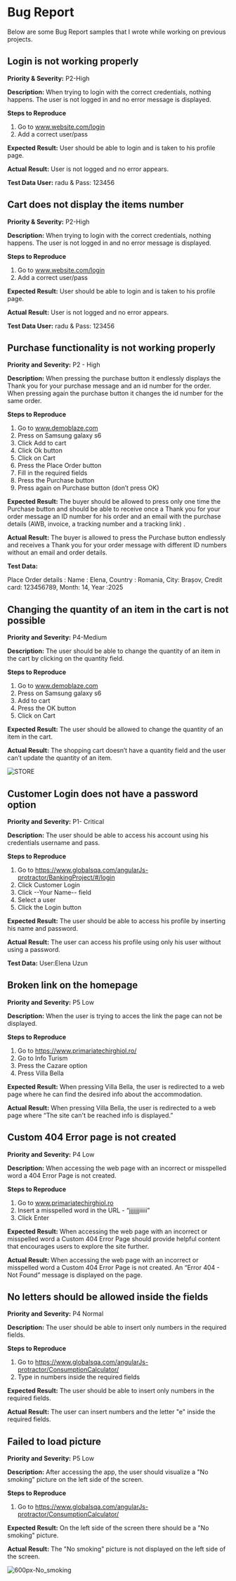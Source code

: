 # Bug Report

Below are some Bug Report samples that I wrote while working on previous projects.

## Login is not working properly

**Priority & Severity:** 
P2-High

**Description:**
When trying to login with the correct credentials, nothing happens. The user is not logged in and no error message is displayed.

**Steps to Reproduce**
1. Go to www.website.com/login
2. Add a correct user/pass

**Expected Result:**
User should be able to login and is taken to his profile page.

**Actual Result:**
User is not logged and no error appears.

**Test Data User:**
radu & Pass: 123456

## Cart does not display the items number

**Priority & Severity:**
P2-High

**Description:** 
When trying to login with the correct credentials, nothing happens. The user is not logged in and no error message is displayed.

**Steps to Reproduce**
1. Go to www.website.com/login
2. Add a correct user/pass

**Expected Result:**
User should be able to login and is taken to his profile page.

**Actual Result:**
User is not logged and no error appears.

**Test Data User:**
radu & Pass: 123456

## Purchase functionality is not working properly 

**Priority and Severity:**
P2 - High

**Description:**
When pressing the purchase button it endlessly displays the Thank you for your purchase message and an id number for the order. When pressing again the purchase button it changes the id number for the same order.

**Steps to Reproduce**
1. Go to www.demoblaze.com
2. Press on Samsung galaxy s6
3. Click Add to cart 
4. Click Ok button
5. Click on Cart
6. Press the Place Order button
7. Fill in the required fields 
8. Press the Purchase button
9. Press again on Purchase button (don’t press OK)

**Expected Result:**
The buyer should be allowed to press only one time the Purchase button and should be able to receive once a Thank you for your order message an ID number for  his order and an email with the purchase details (AWB, invoice, a tracking number and a tracking link) . 

**Actual Result:**
The buyer is allowed to press the Purchase button endlessly and receives a Thank you for your order message with different ID numbers without an email and order details.

**Test Data:**

Place Order details : Name : Elena, Country : Romania, City: Brașov, Credit card: 123456789, Month: 14, Year :2025

## Changing the quantity of an item in the cart is not possible

**Priority and Severity:**
P4-Medium

**Description:**
The user should be able to change the quantity of an item in the cart by clicking on the quantity field.

**Steps to Reproduce**
1. Go to www.demoblaze.com
2. Press on Samsung galaxy s6
3. Add to cart
4. Press the OK button
5. Click on Cart

**Expected Result:**
The user should be allowed to change the quantity of an item in the cart.

**Actual Result:**
The shopping cart doesn’t have a quantity field and the user can’t update the quantity of an item. 

![STORE](https://user-images.githubusercontent.com/87574407/133063509-8d3dd0cd-2224-466e-a168-fd9dc503b67a.png)

## Customer Login does not have a password option

**Priority and Severity:**
P1- Critical

**Description:**
The user should be able to access his account using his credentials username and pass.

**Steps to Reproduce**
1. Go to https://www.globalsqa.com/angularJs-protractor/BankingProject/#/login
2. Click Customer Login
3. Click  --Your Name-- field
4. Select a user
5. Click the Login button

**Expected Result:**
The user should be able to access his profile by inserting his name and password. 

**Actual Result:**
The user can access his profile using only his user without using a password.

**Test Data:** 
User:Elena Uzun

## Broken link on the homepage

**Priority and Severity:** 
P5 Low

**Description:**
When the user is trying to acces the link  the page can not be displayed.

**Steps to Reproduce**
1. Go to https://www.primariatechirghiol.ro/
2. Go to Info Turism
3. Press the Cazare option
4. Press Villa Bella

**Expected Result:**
When pressing  Villa Bella, the user is redirected to a web page where he can find the desired info about the accommodation. 

**Actual Result:**
When pressing Villa Bella, the user is redirected to a  web page where “The site can't be reached info is displayed.”

## Custom 404 Error page is not created

**Priority and Severity:**
P4 Low

**Description:**
When accessing the web page with an incorrect or misspelled word a 404 Error Page is not created.

**Steps to Reproduce**
1. Go to www.primariatechirghiol.ro
2. Insert a misspelled word in the URL - “jjjjjjjiiiii”
3. Click Enter 

**Expected Result:**
When accessing the web page with an incorrect or misspelled word a Custom 404 Error Page should provide helpful content that encourages users to explore the site further.

**Actual Result:**
When accessing the web page with an incorrect or misspelled word a Custom 404 Error Page is not created. An “Error 404 - Not Found” message is displayed on the page.

## No letters should be allowed inside the fields  

**Priority and Severity:**
P4 Normal

**Description:**
The user should be able to insert only numbers in the required fields. 

**Steps to Reproduce**
1. Go to https://www.globalsqa.com/angularJs-protractor/ConsumptionCalculator/
2. Type in numbers inside the required fields 

**Expected Result:**
The user should be able to insert only numbers in the required fields. 

**Actual Result:**
The user can insert numbers and the letter "e" inside the required fields.

## Failed to load picture 

**Priority and Severity:** 
P5 Low

**Description:**
After accessing the app, the user should visualize a "No smoking" picture on the left side of the screen.

**Steps to Reproduce**
1. Go to https://www.globalsqa.com/angularJs-protractor/ConsumptionCalculator/

**Expected Result:**
On the left side of the screen there should be a "No smoking" picture. 

**Actual Result:**
The "No smoking" picture is not displayed on the left side of the screen.

![600px-No_smoking](https://user-images.githubusercontent.com/87574407/133067961-a68926cc-5c23-48f9-9d11-6aa39cb22eae.png)
